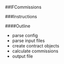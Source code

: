 ##IFCommissions

###Instructions


####Outline
- parse config
- parse input files
- create contract objects
- calculate commissions
- output file
